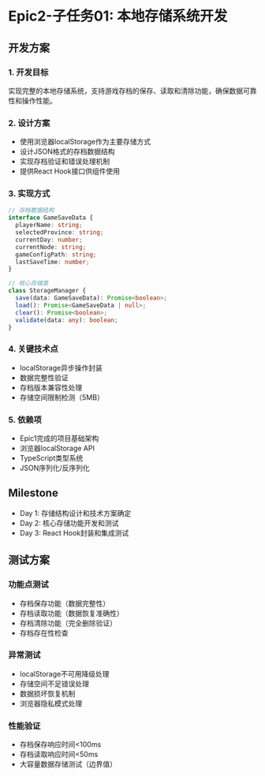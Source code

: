 # Epic2-子任务01: 本地存储系统开发

## 开发方案

### 1. 开发目标
实现完整的本地存储系统，支持游戏存档的保存、读取和清除功能，确保数据可靠性和操作性能。

### 2. 设计方案
- 使用浏览器localStorage作为主要存储方式
- 设计JSON格式的存档数据结构
- 实现存档验证和错误处理机制
- 提供React Hook接口供组件使用

### 3. 实现方式
```typescript
// 存档数据结构
interface GameSaveData {
  playerName: string;
  selectedProvince: string;
  currentDay: number;
  currentNode: string;
  gameConfigPath: string;
  lastSaveTime: number;
}

// 核心存储类
class StorageManager {
  save(data: GameSaveData): Promise<boolean>;
  load(): Promise<GameSaveData | null>;
  clear(): Promise<boolean>;
  validate(data: any): boolean;
}
```

### 4. 关键技术点
- localStorage异步操作封装
- 数据完整性验证
- 存档版本兼容性处理
- 存储空间限制检测（5MB）

### 5. 依赖项
- Epic1完成的项目基础架构
- 浏览器localStorage API
- TypeScript类型系统
- JSON序列化/反序列化

## Milestone

- Day 1: 存储结构设计和技术方案确定
- Day 2: 核心存储功能开发和测试
- Day 3: React Hook封装和集成测试

## 测试方案

### 功能点测试
- 存档保存功能（数据完整性）
- 存档读取功能（数据恢复准确性）
- 存档清除功能（完全删除验证）
- 存档存在性检查

### 异常测试
- localStorage不可用降级处理
- 存储空间不足错误处理
- 数据损坏恢复机制
- 浏览器隐私模式处理

### 性能验证
- 存档保存响应时间<100ms
- 存档读取响应时间<50ms
- 大容量数据存储测试（边界值）